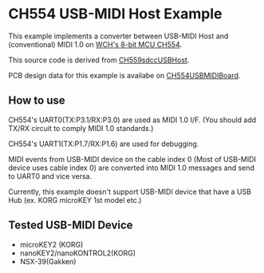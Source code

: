# CH554 USB-MIDI Host Example

This example implements a converter between USB-MIDI Host and (conventional) MIDI 1.0 on [WCH's 8-bit MCU CH554](http://wch-ic.com/products/CH554.html).

This source code is derived from [CH559sdccUSBHost](https://github.com/atc1441/CH559sdccUSBHost).

PCB design data for this example is availabe on [CH554USBMIDIBoard](https://github.com/JA1TYE/CH554USBMIDIBoard).

## How to use
CH554's UART0(TX:P3.1/RX:P3.0) are used as MIDI 1.0 I/F. 
(You should add TX/RX circuit to comply MIDI 1.0 standards.) 

CH554's UART1(TX:P1.7/RX:P1.6) are used for debugging.

MIDI events from USB-MIDI device on the cable index 0 (Most of USB-MIDI device uses cable index 0) are converted into MIDI 1.0 messages and send to UART0 and vice versa.

Currently, this example doesn't support USB-MIDI device that have a USB Hub (ex. KORG microKEY 1st model etc.)

## Tested USB-MIDI Device
- microKEY2 (KORG)
- nanoKEY2/nanoKONTROL2(KORG)
- NSX-39(Gakken)
